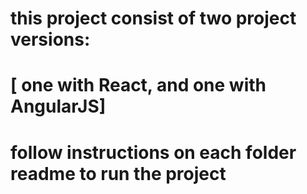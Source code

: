 # this project consist of two project versions:
# [ one with React, and one with AngularJS]
# follow instructions on each folder readme to run the project

